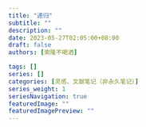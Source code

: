 ```yaml
---
title: "递归"
subtitle: ""
description: ""
date: 2023-05-27T02:05:00+08:00
draft: false
authors: [索隆不喝酒]

tags: []
series: []
categories: [灵感、文献笔记（非永久笔记）]
series_weight: 1
seriesNavigation: true
featuredImage: ""
featuredImagePreview: ""
---
```

<!--more-->
#

##
